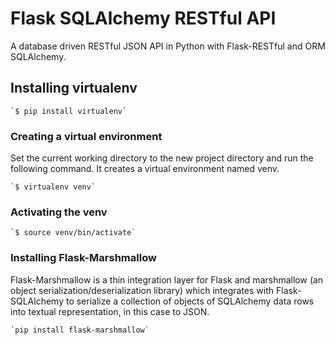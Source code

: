 # Flask SQLAlchemy RESTful API

A database driven RESTful JSON API in Python with Flask-RESTful and ORM SQLAlchemy.

## Installing virtualenv

	`$ pip install virtualenv`
	

### Creating a virtual environment

Set the current working directory to the new project directory and run the following command. It creates a virtual environment named venv.

	`$ virtualenv venv`
	
### Activating the venv

	`$ source venv/bin/activate`
	
### Installing Flask-Marshmallow

Flask-Marshmallow is a thin integration layer for Flask and marshmallow (an object serialization/deserialization library) which integrates with Flask-SQLAlchemy to serialize a collection of objects of SQLAlchemy data rows into textual representation, in this case to JSON.

	`pip install flask-marshmallow`
